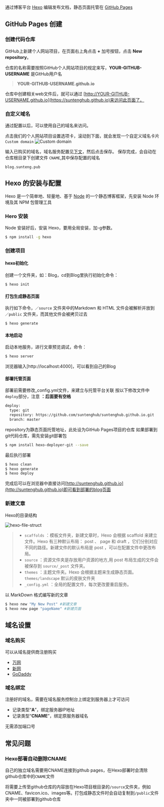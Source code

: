 
通过博客平台 [Hexo](https://hexo.io) 编辑发布文档，静态页面托管在 [GitHub Pages](https://pages.github.com)

## GitHub Pages 创建
### 创建代码仓库
GitHub上新建个人网站项目，在页面右上角点击 **+** 加号按钮，点击 **New repository**。

仓库的名称需要按照GitHub个人网站项目的规定来写，**YOUR-GITHUB-USERNAME** 是GitHub用户名

> **YOUR-GITHUB-USERNAME.github.io**

仓库中创建相关web文件后，就可以通过 [http://YOUR-GITHUB-USERNAME.github.io](https://suntenghub.github.io)来访问此页面了。

### 自定义域名
通过配置以后，可以使用自己的域名来访问。

点击我们的个人网站项目设置选项卡，滚动到下面，就会发现一个自定义域名卡片 `Custom domain`
![Custom domain](http://img.blog.csdn.net/20160814135316742)

输入已购买的域名，域名服务配置见[下文](##域名设置)，然后点击保存。
保存完成，会自动在仓库根目录下创建文件 `CNAME`,其中保存配置的域名

```
blog.sunteng.pub
```

## Hexo 的安装与配置

Hexo 是一个简单地、轻量地、基于 [Node](https://nodejs.org/en/) 的一个静态博客框架，先安装 Node 环境及其 NPM 包管理工具

### Hero 安装

Node 安装好后，安装 Hexo，要用全局安装，加-g参数。

``` bash
$ npm install -g hexo
```

### 创建项目

#### hexo初始化
创建一个文件夹，如：Blog，cd到Blog里执行初始化命令：

``` bash
$ hexo init
```
#### 打包生成静态页面
执行如下命令，`／source` 文件夹中的Markdown 和 HTML 文件会被解析并放到 `／public` 文件夹，而其他文件会被拷贝过去

``` bash
$ hexo generate
```
#### 本地启动
启动本地服务，进行文章预览调试，命令：

``` bash
$ hexo server
```
浏览器输入[http://localhost:4000]，可以看到自己的Blog

#### 部署托管页面
部署前需要修改_config.yml文件，来建立与托管平台关联
按以下修改文件中`deploy`部分，注意 **：后面要有空格**

``` bash
deploy:
  type: git
  repository: https://github.com/suntenghub/suntenghub.github.io.git
  branch: master
```
repository为静态页面托管地址，此处设为GitHub Pages项目的仓库
如果部署到git代码仓库，需先安装git部署包

``` bash
$ npm install hexo-deployer-git --save
```
最后执行部署

``` bash
$ hexo clean
$ hexo generate
$ hexo deploy
```
完成后可以在浏览器中直接访问[http://suntenghub.github.io](http://suntenghub.github.io)即可看到部署的blog页面

### 新建文章
Hexo的目录结构

![hexo-file-struct](http://img2.tuicool.com/yIVFfaZ.png)

> * `scaffolds` ：模板文件夹，新建文章时，Hexo 会根据 scaffold 来建立文件。Hexo 有三种默认布局： post 、 page 和 draft ，它们分别对应不同的路径。新建文件的默认布局是 post ，可以在配置文件中更改布局。
> * `source` ：资源文件夹是存放用户资源的地方,用 post 布局生成的文件会被保存到 `source/_post` 文件夹。
> * `themes` ：主题文件夹。Hexo 会根据主题来生成静态页面。`themes/landscape` 默认的皮肤文件夹
> * `_config.yml` ：全局的配置文件，每次更改要重启服务。

以 MarkDown 格式编写新的文章

``` bash
$ hexo new "My New Post" #新建文章
$ hexo new page "pageName" #新建页面
```

## 域名设置
### 域名购买
可以从域名提供商注册购买

* [万网](https://wanwang.aliyun.com)
* [新网](http://www.xinnet.com)
* [GoDaddy](https://sg.godaddy.com/zh/)

### 域名绑定
注册好的域名，需要在域名服务控制台上绑定到服务器上才可访问

* 记录类型“**A**”，绑定服务器IP地址
* 记录类型“**CNAME**”，绑定原服务器域名

无需添加端口号

## 常见问题
### Hexo部署自动删除CNAME
自己的独立域名需要用CNAME连接到github pages，在Hexo部署时会清除github仓库中的`CNAME`文件

将需要上传至github仓库的内容放在Hexo项目根目录的`/source`文件夹，例如CNAME、favicon.ico、images等。打包成静态文件时会自动复制到`/public`文件夹中一同被部署到github仓库


